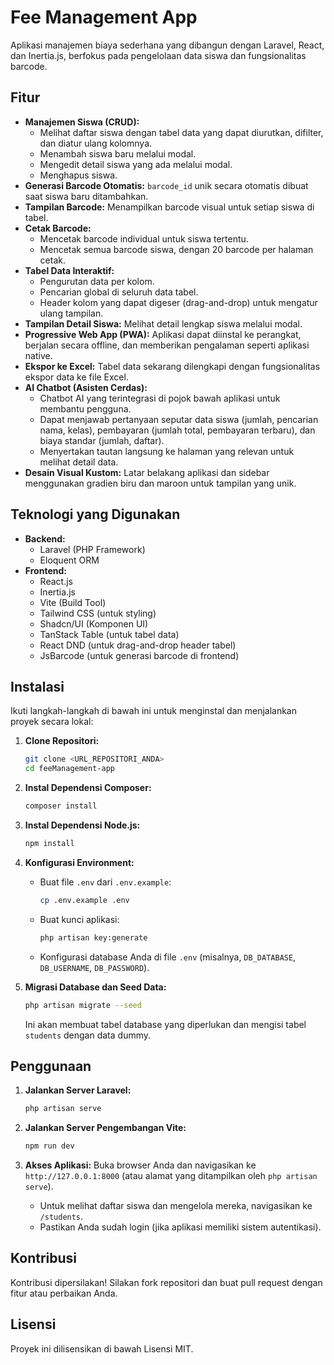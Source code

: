 # Fee Management App

Aplikasi manajemen biaya sederhana yang dibangun dengan Laravel, React, dan Inertia.js, berfokus pada pengelolaan data siswa dan fungsionalitas barcode.

## Fitur

*   **Manajemen Siswa (CRUD):**
    *   Melihat daftar siswa dengan tabel data yang dapat diurutkan, difilter, dan diatur ulang kolomnya.
    *   Menambah siswa baru melalui modal.
    *   Mengedit detail siswa yang ada melalui modal.
    *   Menghapus siswa.
*   **Generasi Barcode Otomatis:** `barcode_id` unik secara otomatis dibuat saat siswa baru ditambahkan.
*   **Tampilan Barcode:** Menampilkan barcode visual untuk setiap siswa di tabel.
*   **Cetak Barcode:**
    *   Mencetak barcode individual untuk siswa tertentu.
    *   Mencetak semua barcode siswa, dengan 20 barcode per halaman cetak.
*   **Tabel Data Interaktif:**
    *   Pengurutan data per kolom.
    *   Pencarian global di seluruh data tabel.
    *   Header kolom yang dapat digeser (drag-and-drop) untuk mengatur ulang tampilan.
*   **Tampilan Detail Siswa:** Melihat detail lengkap siswa melalui modal.
*   **Progressive Web App (PWA):** Aplikasi dapat diinstal ke perangkat, berjalan secara offline, dan memberikan pengalaman seperti aplikasi native.
*   **Ekspor ke Excel:** Tabel data sekarang dilengkapi dengan fungsionalitas ekspor data ke file Excel.
*   **AI Chatbot (Asisten Cerdas):**
    *   Chatbot AI yang terintegrasi di pojok bawah aplikasi untuk membantu pengguna.
    *   Dapat menjawab pertanyaan seputar data siswa (jumlah, pencarian nama, kelas), pembayaran (jumlah total, pembayaran terbaru), dan biaya standar (jumlah, daftar).
    *   Menyertakan tautan langsung ke halaman yang relevan untuk melihat detail data.
*   **Desain Visual Kustom:** Latar belakang aplikasi dan sidebar menggunakan gradien biru dan maroon untuk tampilan yang unik.

## Teknologi yang Digunakan

*   **Backend:**
    *   Laravel (PHP Framework)
    *   Eloquent ORM
*   **Frontend:**
    *   React.js
    *   Inertia.js
    *   Vite (Build Tool)
    *   Tailwind CSS (untuk styling)
    *   Shadcn/UI (Komponen UI)
    *   TanStack Table (untuk tabel data)
    *   React DND (untuk drag-and-drop header tabel)
    *   JsBarcode (untuk generasi barcode di frontend)

## Instalasi

Ikuti langkah-langkah di bawah ini untuk menginstal dan menjalankan proyek secara lokal:

1.  **Clone Repositori:**
    ```bash
    git clone <URL_REPOSITORI_ANDA>
    cd feeManagement-app
    ```

2.  **Instal Dependensi Composer:**
    ```bash
    composer install
    ```

3.  **Instal Dependensi Node.js:**
    ```bash
    npm install
    ```

4.  **Konfigurasi Environment:**
    *   Buat file `.env` dari `.env.example`:
        ```bash
        cp .env.example .env
        ```
    *   Buat kunci aplikasi:
        ```bash
        php artisan key:generate
        ```
    *   Konfigurasi database Anda di file `.env` (misalnya, `DB_DATABASE`, `DB_USERNAME`, `DB_PASSWORD`).

5.  **Migrasi Database dan Seed Data:**
    ```bash
    php artisan migrate --seed
    ```
    Ini akan membuat tabel database yang diperlukan dan mengisi tabel `students` dengan data dummy.

## Penggunaan

1.  **Jalankan Server Laravel:**
    ```bash
    php artisan serve
    ```

2.  **Jalankan Server Pengembangan Vite:**
    ```bash
    npm run dev
    ```

3.  **Akses Aplikasi:**
    Buka browser Anda dan navigasikan ke `http://127.0.0.1:8000` (atau alamat yang ditampilkan oleh `php artisan serve`).

    *   Untuk melihat daftar siswa dan mengelola mereka, navigasikan ke `/students`.
    *   Pastikan Anda sudah login (jika aplikasi memiliki sistem autentikasi).

## Kontribusi

Kontribusi dipersilakan! Silakan fork repositori dan buat pull request dengan fitur atau perbaikan Anda.

## Lisensi

Proyek ini dilisensikan di bawah Lisensi MIT.
